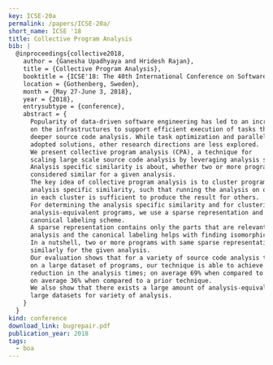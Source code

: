 ```yaml
---
key: ICSE-20a
permalink: /papers/ICSE-20a/
short_name: ICSE '18
title: Collective Program Analysis
bib: |
  @inproceedings{collective2018,
    author = {Ganesha Upadhyaya and Hridesh Rajan},
    title = {Collective Program Analysis},
    booktitle = {ICSE'18: The 40th International Conference on Software Engineering},
    location = {Gothenberg, Sweden},
    month = {May 27-June 3, 2018},
    year = {2018},
    entrysubtype = {conference},
    abstract = {
      Popularity of data-driven software engineering has led to an increasing demand
      on the infrastructures to support efficient execution of tasks that require
      deeper source code analysis. While task optimization and parallelization are the
      adopted solutions, other research directions are less explored.
      We present collective program analysis (CPA), a technique for
      scaling large scale source code analysis by leveraging analysis specific similarity.
      Analysis specific similarity is about, whether two or more programs can be
      considered similar for a given analysis.
      The key idea of collective program analysis is to cluster programs based on
      analysis specific similarity, such that running the analysis on one candidate
      in each cluster is sufficient to produce the result for others.
      For determining the analysis specific similarity and for clustering
      analysis-equivalent programs, we use a sparse representation and a
      canonical labeling scheme.
      A sparse representation contains only the parts that are relevant for the
      analysis and the canonical labeling helps with finding isomorphic sparse representations.
      In a nutshell, two or more programs with same sparse representation must behave
      similarly for the given analysis.
      Our evaluation shows that for a variety of source code analysis tasks when run
      on a large dataset of programs, our technique is able to achieve substantial
      reduction in the analysis times; on average 69% when compared to baseline and
      on average 36% when compared to a prior technique.
      We also show that there exists a large amount of analysis-equivalent programs in
      large datasets for variety of analysis.
    }
  }
kind: conference
download_link: bugrepair.pdf
publication_year: 2018
tags:
  - boa
---
```

